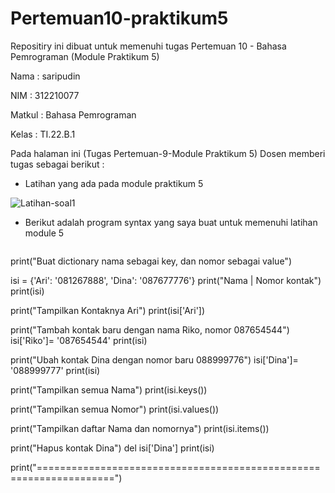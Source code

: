 # Pertemuan10-praktikum5
Repositiry ini dibuat untuk memenuhi tugas Pertemuan 10 - Bahasa Pemrograman (Module Praktikum 5)

Nama : saripudin

NIM : 312210077

Matkul : Bahasa Pemrograman

Kelas : TI.22.B.1

Pada halaman ini (Tugas Pertemuan-9-Module Praktikum 5) Dosen memberi tugas sebagai berikut :

* Latihan yang ada pada module praktikum 5

![Latihan-soal1](https://user-images.githubusercontent.com/115473865/204139139-972da427-6dca-4207-b457-cbb67be5c468.png)

* Berikut adalah program syntax yang saya buat untuk memenuhi latihan module 5

  ```Python
  
print("Buat dictionary nama sebagai key, dan nomor sebagai value")

isi = {'Ari': '081267888', 'Dina': '087677776'}
print("Nama | Nomor kontak")
print(isi)

print("Tampilkan Kontaknya Ari")
print(isi['Ari'])

print("Tambah kontak baru dengan nama Riko, nomor 087654544")
isi['Riko']= '087654544'
print(isi)

print("Ubah kontak Dina dengan nomor baru 088999776")
isi['Dina']= '088999777'
print(isi)

print("Tampilkan semua Nama")
print(isi.keys())

print("Tampilkan semua Nomor")
print(isi.values())

print("Tampilkan daftar Nama dan nomornya")
print(isi.items())

print("Hapus kontak Dina")
del isi['Dina']
print(isi)

print("===================================================================")
